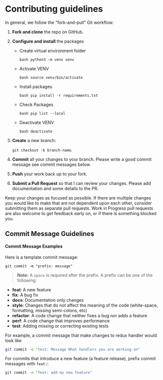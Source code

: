 # Contributing guidelines

In general, we follow the "fork-and-pull" Git workflow:

1.  **Fork and clone** the repo on GitHub.
2.  **Configure and install** the packages

    - Create virtual environment folder

      `bash python3 -m venv venv `

    - Activate VENV

      `bash source venv/bin/activate `

    - Install packages

      `bash pip install -r requirements.txt `

    - Check Packages

      `bash pip list --local `

    - Deactivate VENV

      `bash deactivate `

3.  **Create** a new branch:

    `git checkout -b branch-name`.

4.  **Commit** all your changes to your branch. Please write a good commit message see commit messages below.
5.  **Push** your work back up to your fork.
6.  **Submit a Pull Request** so that I can review your changes. Please add documentation and some details to the PR.

Keep your changes as focused as possible. If there are multiple changes you would like to make that are not dependent upon each other, consider submitting them as separate pull requests. Work in Progress pull requests are also welcome to get feedback early on, or if there is something blocked you.

## Commit Message Guidelines

#### Commit Message Examples

Here is a template commit message:

```shell
git commit -m "prefix: message"
```

> **Note:** A `space` is required after the prefix.
> A prefix can be one of the following:

- **feat**: A new feature
- **fix**: A bug fix
- **docs**: Documentation only changes
- **style**: Changes that do not affect the meaning of the code (white-space, formatting, missing
  semi-colons, etc)
- **refactor**: A code change that neither fixes a bug nor adds a feature
- **perf**: A code change that improves performance
- **test**: Adding missing or correcting existing tests

For example, a commit message that make changes to redux handler would look like

```bash
git commit -m "test: Message What handlers you are working on"
```

For commits that introduce a new feature (a feature release), prefix commit messages with
`feat:`:

```bash
git commit -m "feat: add my new feature"
```
